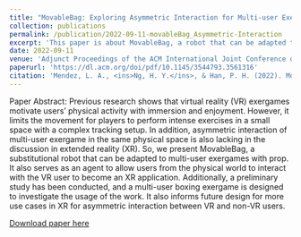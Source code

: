 ```yaml
---
title: "MovableBag: Exploring Asymmetric Interaction for Multi-user Exergame in Extended Reality"
collection: publications
permalink: /publication/2022-09-11-movableBag_Asymmetric-Interaction
excerpt: 'This paper is about MovableBag, a robot that can be adapted to multi-user exergames with props and as an interactive agent for physical interaction with user'
date: 2022-09-11
venue: 'Adjunct Proceedings of the ACM International Joint Conference on Pervasive and Ubiquitous Computing and the ACM International Symposium on Wearable Computers'
paperurl: 'https://dl.acm.org/doi/pdf/10.1145/3544793.3561316'
citation: 'Mendez, L. A., <ins>Ng, H. Y.</ins>, & Han, P. H. (2022). MovableBag: Exploring Asymmetric Interaction for Multi-user Exergame in Extended Reality. In <i>Adjunct Proceedings of the 2022 ACM International Joint Conference on Pervasive and Ubiquitous Computing and the 2022 ACM International Symposium on Wearable Computers</i> (pp. 515-519).'
---
```

Paper Abstract:
Previous research shows that virtual reality (VR) exergames motivate users’ physical activity with immersion and enjoyment. However, it limits the movement for players to perform intense exercises in a small space with a complex tracking setup. In addition, asymmetric interaction of multi-user exergame in the same physical space is also lacking in the discussion in extended reality (XR). So, we present MovableBag, a substitutional robot that can be adapted to multi-user exergames with prop. It also serves as an agent to allow users from the physical world to interact with the VR user to become an XR application. Additionally, a preliminary study has been conducted, and a multi-user boxing exergame is designed to investigate the usage of the work. It also informs future design for more use cases in XR for asymmetric interaction between VR and non-VR users.

[Download paper here](https://dl.acm.org/doi/pdf/10.1145/3544793.3561316)
